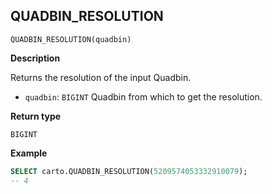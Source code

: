 ## QUADBIN_RESOLUTION

```sql:signature
QUADBIN_RESOLUTION(quadbin)
```

**Description**

Returns the resolution of the input Quadbin.

* `quadbin`: `BIGINT` Quadbin from which to get the resolution.

**Return type**

`BIGINT`

**Example**

```sql
SELECT carto.QUADBIN_RESOLUTION(5209574053332910079);
-- 4
```
